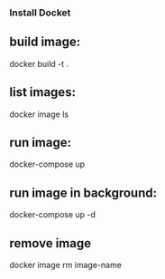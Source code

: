 ### Install Docket

## build image:
docker build -t <image-name>.

## list images:
docker image ls

## run image:
docker-compose up

## run image in background:
docker-compose up -d

## remove image
docker image rm image-name


